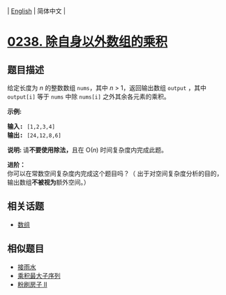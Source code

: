 
| [English](README_EN.md) | 简体中文 |
# [0238. 除自身以外数组的乘积](https://leetcode-cn.com/problems/product-of-array-except-self/)
## 题目描述
<p>给定长度为&nbsp;<em>n</em>&nbsp;的整数数组&nbsp;<code>nums</code>，其中&nbsp;<em>n</em> &gt; 1，返回输出数组&nbsp;<code>output</code>&nbsp;，其中 <code>output[i]</code>&nbsp;等于&nbsp;<code>nums</code>&nbsp;中除&nbsp;<code>nums[i]</code>&nbsp;之外其余各元素的乘积。</p>

<p><strong>示例:</strong></p>

<pre><strong>输入:</strong> <code>[1,2,3,4]</code>
<strong>输出:</strong> <code>[24,12,8,6]</code></pre>

<p><strong>说明: </strong>请<strong>不要使用除法，</strong>且在&nbsp;O(<em>n</em>) 时间复杂度内完成此题。</p>

<p><strong>进阶：</strong><br>
你可以在常数空间复杂度内完成这个题目吗？（ 出于对空间复杂度分析的目的，输出数组<strong>不被视为</strong>额外空间。）</p>

## 相关话题
- [数组](https://leetcode-cn.com/tag/array)
## 相似题目
- [接雨水](../trapping-rain-water/README.md)
- [乘积最大子序列](../maximum-product-subarray/README.md)
- [粉刷房子 II](../paint-house-ii/README.md)
